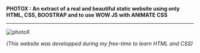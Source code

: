 **PHOTOX : An extract of a real and beautiful static website using only HTML, CSS, BOOSTRAP and to use WOW JS with ANIMATE CSS**


-----------------------------------------------------------------------------------------------------------------------------------
![photoX](https://user-images.githubusercontent.com/61105869/74985706-4c1b9800-5438-11ea-8ec3-1b1a28c20502.jpg)

*(This website was developped during my free-time to learn HTML and CSS)*
